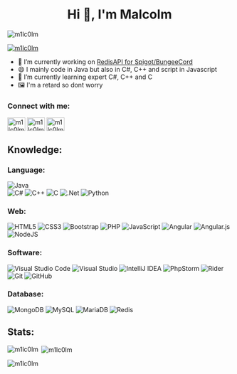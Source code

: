 <h1 align="center">Hi 👋, I'm Malcolm</h1>

<p align="left"> <img src="https://komarev.com/ghpvc/?username=m1lc0lm&label=Profile%20views&color=0e75b6&style=flat" alt="m1lc0lm" /> </p>

<p align="left"> <a href="https://github.com/ryo-ma/github-profile-trophy"><img src="https://github-profile-trophy.vercel.app/?username=m1lc0lm" alt="m1lc0lm" /></a> </p>

- 🔭 I’m currently working on [RedisAPI for Spigot/BungeeCord](https://github.com/m1lc0lm/RedisAPI)
- 😄 I mainly code in Java but also in C#, C++ and script in Javascript
- 🌱 I’m currently learning expert C#, C++ and C
- 🖼️ I'm a retard so dont worry

<h3 align="left">Connect with me:</h3>
<p align="left">
<a href="https://twitter.com/m1lc0lm" target="blank"><img align="center" src="https://raw.githubusercontent.com/rahuldkjain/github-profile-readme-generator/master/src/images/icons/Social/twitter.svg" alt="m1lc0lm" height="30" width="40" /></a>
<a href="https://github.com/m1lc0lm" target="blank"><img align="center" src="https://github.com/rahuldkjain/github-profile-readme-generator/blob/master/src/images/icons/Social/github.svg" alt="m1lc0lm" height="30" width="40" /></a>
<a href="https://discord.com/users/327351100657106945" target="blank"><img align="center" src="https://github.com/rahuldkjain/github-profile-readme-generator/blob/master/src/images/icons/Social/discord.svg" alt="m1lc0lm" height="30" width="40" /></a>
</p>

## Knowledge:
### Language:
![Java](https://img.shields.io/badge/java-%23ED8B00.svg?style=for-the-badge&logo=java&logoColor=white)	
![C#](https://img.shields.io/badge/c%23-%23239120.svg?style=for-the-badge&logo=c-sharp&logoColor=white)
![C++](https://img.shields.io/badge/c++-%2300599C.svg?style=for-the-badge&logo=c%2B%2B&logoColor=white)
![C](https://img.shields.io/badge/c-%2300599C.svg?style=for-the-badge&logo=c&logoColor=white)
![.Net](https://img.shields.io/badge/.NET-5C2D91?style=for-the-badge&logo=.net&logoColor=white)
![Python](https://img.shields.io/badge/python-%2314354C.svg?style=for-the-badge&logo=python&logoColor=white)

### Web:
![HTML5](https://img.shields.io/badge/html5-%23E34F26.svg?style=for-the-badge&logo=html5&logoColor=white)
![CSS3](https://img.shields.io/badge/css3-%231572B6.svg?style=for-the-badge&logo=css3&logoColor=white)
![Bootstrap](https://img.shields.io/badge/bootstrap-%23563D7C.svg?style=for-the-badge&logo=bootstrap&logoColor=white)
![PHP](https://img.shields.io/badge/php-%23777BB4.svg?style=for-the-badge&logo=php&logoColor=white)
![JavaScript](https://img.shields.io/badge/javascript-%23323330.svg?style=for-the-badge&logo=javascript&logoColor=%23F7DF1E)
![Angular](https://img.shields.io/badge/angular-%23DD0031.svg?style=for-the-badge&logo=angular&logoColor=white)
![Angular.js](https://img.shields.io/badge/angular.js-%23E23237.svg?style=for-the-badge&logo=angularjs&logoColor=white)
![NodeJS](https://img.shields.io/badge/node.js-%2343853D.svg?style=for-the-badge&logo=node.js&logoColor=white)

### Software:
![Visual Studio Code](https://img.shields.io/badge/VisualStudioCode-0078d7.svg?style=for-the-badge&logo=visual-studio-code&logoColor=white)
![Visual Studio](https://img.shields.io/badge/VisualStudio-5C2D91.svg?style=for-the-badge&logo=visual-studio&logoColor=white)
![IntelliJ IDEA](https://img.shields.io/badge/IntelliJIDEA-000000.svg?style=for-the-badge&logo=intellij-idea&logoColor=white)
![PhpStorm](https://img.shields.io/badge/phpstorm-143?style=for-the-badge&logo=phpstorm&logoColor=black&color=black&labelColor=darkorchid)
![Rider](https://img.shields.io/badge/Rider-000000.svg?style=for-the-badge&logo=Rider&logoColor=white&color=black&labelColor=crimson)
![Git](https://img.shields.io/badge/git-%23F05033.svg?style=for-the-badge&logo=git&logoColor=white)
![GitHub](https://img.shields.io/badge/github-%23121011.svg?style=for-the-badge&logo=github&logoColor=white)

### Database:
![MongoDB](https://img.shields.io/badge/MongoDB-%234ea94b.svg?style=for-the-badge&logo=mongodb&logoColor=white)
![MySQL](https://img.shields.io/badge/mysql-%2300f.svg?style=for-the-badge&logo=mysql&logoColor=white)
![MariaDB](https://img.shields.io/badge/MariaDB-003545?style=for-the-badge&logo=mariadb&logoColor=white)
![Redis](https://img.shields.io/badge/redis-%23DD0031.svg?style=for-the-badge&logo=redis&logoColor=white)

## Stats:
<p><img align="left" src="https://github-readme-stats.vercel.app/api/top-langs?username=m1lc0lm&show_icons=true&locale=en&layout=compact" alt="m1lc0lm" /></p>

<p>&nbsp;<img align="center" src="https://github-readme-stats.vercel.app/api?username=m1lc0lm&show_icons=true&locale=en" alt="m1lc0lm" /></p>

<p><img align="center" src="https://github-readme-streak-stats.herokuapp.com/?user=m1lc0lm&" alt="m1lc0lm" /></p>
